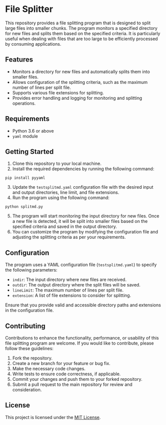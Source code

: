 # File Splitter

This repository provides a file splitting program that is designed to split large files into smaller chunks. The program monitors a specified directory for new files and splits them based on the specified criteria. It is particularly useful when dealing with files that are too large to be efficiently processed by consuming applications.

## Features

- Monitors a directory for new files and automatically splits them into smaller files.
- Allows configuration of the splitting criteria, such as the maximum number of lines per split file.
- Supports various file extensions for splitting.
- Provides error handling and logging for monitoring and splitting operations.

## Requirements

- Python 3.6 or above
- `yaml` module

## Getting Started

1. Clone this repository to your local machine.
2. Install the required dependencies by running the following command:

`pip install pyyaml`

3. Update the `testsplitmd.yaml` configuration file with the desired input and output directories, line limit, and file extensions.
4. Run the program using the following command:

`python splitmd.py`

5. The program will start monitoring the input directory for new files. Once a new file is detected, it will be split into smaller files based on the specified criteria and saved in the output directory.
6. You can customize the program by modifying the configuration file and adjusting the splitting criteria as per your requirements.

## Configuration

The program uses a YAML configuration file (`testsplitmd.yaml`) to specify the following parameters:

- `indir`: The input directory where new files are received.
- `outdir`: The output directory where the split files will be saved.
- `lineLimit`: The maximum number of lines per split file.
- `extension`: A list of file extensions to consider for splitting.

Ensure that you provide valid and accessible directory paths and extensions in the configuration file.

## Contributing

Contributions to enhance the functionality, performance, or usability of this file splitting program are welcome. If you would like to contribute, please follow these guidelines:

1. Fork the repository.
2. Create a new branch for your feature or bug fix.
3. Make the necessary code changes.
4. Write tests to ensure code correctness, if applicable.
5. Commit your changes and push them to your forked repository.
6. Submit a pull request to the main repository for review and consideration.

## License

This project is licensed under the [MIT License](LICENSE).
